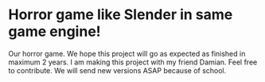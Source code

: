 Horror game like Slender in same game engine!
=================

Our horror game.
We hope this project will go as expected as finished in maximum 2 years.
I am making this project with my friend Damian.
Feel free to contribute.
We will send new versions ASAP because of school.
